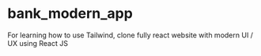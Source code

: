 # bank_modern_app
For learning how to use Tailwind, clone fully react website with modern UI / UX using React JS

